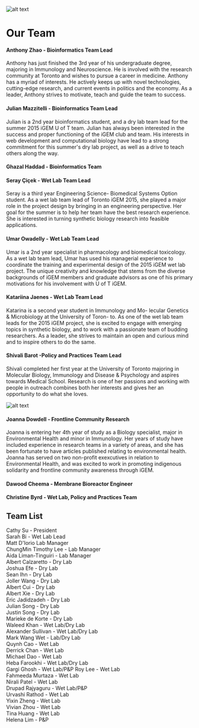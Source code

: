 ![alt text](http://i.giphy.com/uHV4veFjX22Pu.gif)

# Our Team

#### Anthony Zhao - Bioinformatics Team Lead  
Anthony has just finished the 3rd year of his undergraduate degree, majoring in Immunology and Neuroscience. He is involved with the research community at Toronto and wishes to pursue a career in medicine. Anthony has a myriad of interests. He actively keeps up with novel technologies, cutting-edge research, and current events in politics and the economy. As a leader, Anthony strives to motivate, teach and guide the team to success.

#### Julian Mazzitelli - Bioinformatics Team Lead  
Julian is a 2nd year bioinformatics student, and a dry lab team lead for the summer 2015 iGEM U of T team. Julian has always been interested in the success and proper functioning of the iGEM club and team. His interests in web development and computational biology have lead to a strong commitment for this summer's dry lab project, as well as a drive to teach others along the way.

#### Ghazal Haddad - Bioinformatics Team  


#### Seray Çiçek - Wet Lab Team Lead  
Seray is a third year Engineering Science- Biomedical Systems Option student. As a wet lab team lead of Toronto iGEM 2015, she played a major role in the project design by bringing in an engineering perspective. Her goal for the summer is to help her team have the best research experience. She is interested in turning synthetic biology research into feasible applications.

#### Umar Owadelly - Wet Lab Team Lead  
Umar is a 2nd year specialist in pharmacology and biomedical toxicology. As a wet lab team lead, Umar has used his managerial experience to coordinate the training and experimental design of the 2015 iGEM wet lab project. The unique creativity and knowledge that stems from the diverse backgrounds of iGEM members and graduate advisors as one of his primary motivations for his involvement with U of T iGEM.
 
#### Katariina Jaenes - Wet Lab Team Lead  
Katarina is a second year student in Immunology and Mo- lecular Genetics & Microbiology at the University of Toron- to. As one of the wet lab team leads for the 2015 iGEM project, she is excited to engage with emerging topics in synthetic biology, and to work with a passionate team of budding researchers. As a leader, she strives to maintain an open and curious mind and to inspire others to do the same.

#### Shivali Barot -Policy and Practices Team Lead  
Shivali completed her first year at the University of Toronto majoring in Molecular Biology, Immunology and Disease & Psychology and aspires towards Medical School. Research is one of her passions and working with people in outreach combines both her interests and gives her an opportunity to do what she loves.


![alt text](https://cloud.githubusercontent.com/assets/12903630/9839839/9e7b58d6-5a52-11e5-9232-8840f17de9f2.jpg) <br>

#### Joanna Dowdell - Frontline Community Research  
Joanna is entering her 4th year of study as a Biology specialist, major in Environmental Health and minor in Immunology. Her years of study have included experience in research teams in a variety of areas, and she has been fortunate to have articles published relating to environmental health. Joanna has served on two non-profit exexcutives in relation to Environmental Health, and was excited to work in promoting indigenous solidarity and frontline community awareness through iGEM.

#### Dawood Cheema - Membrane Bioreactor Engineer

#### Christine Byrd - Wet Lab, Policy and Practices Team

## Team List
Cathy Su -	President <br>
Sarah Bi - Wet Lab Lead  
Matt D'Iorio	Lab Manager  
ChungMin Timothy Lee - Lab Manager  
Aida Liman-Tinguiri	- Lab Manager  
Albert Calzaretto	- Dry Lab  
Joshua Efe - Dry Lab  
Sean Ihn - Dry Lab  
Joller Wang	- Dry Lab  
Albert Cui - Dry Lab  
Albert Xie - Dry Lab  
Eric Jadidzadeh - Dry Lab  
Julian Song	- Dry Lab  
Justin Song -	Dry Lab  
Marieke de Korte - Dry Lab  
Waleed Khan -	Wet Lab/Dry Lab  
Alexander Sullivan	- Wet Lab/Dry Lab  
Mark Wang	Wet - Lab/Dry Lab  
Quynh Cao -	Wet Lab  
Derrick Chan	- Wet Lab  
Michael Dao	- Wet Lab  
Heba Farookhi	- Wet Lab/Dry Lab  
Gargi Ghosh	- Wet Lab/P&P
Roy Lee	- Wet Lab  
Fahmeeda Murtaza	- Wet Lab  
Nirali Patel	- Wet Lab  
Drupad Rajyaguru - Wet Lab/P&P  
Urvashi Rathod	- Wet Lab  
Yixin Zheng	- Wet Lab  
Vivian Zhou	- Wet Lab  
Tina Huang	- Wet Lab  
Helena Lim	- P&P  
